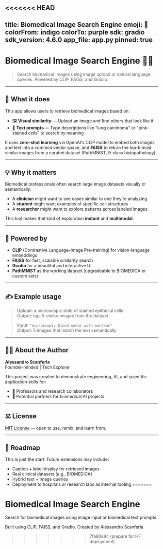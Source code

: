 <<<<<<< HEAD
---
title: Biomedical Image Search Engine
emoji: 🧬
colorFrom: indigo
colorTo: purple
sdk: gradio
sdk_version: 4.6.0
app_file: app.py
pinned: true
---



# Biomedical Image Search Engine 🧠🔬  
> Search biomedical images using image upload or natural language queries. Powered by CLIP, FAISS, and Gradio.

---

## 🚀 What it does

This app allows users to retrieve biomedical images based on:

- 🖼 **Visual similarity** — Upload an image and find others that look like it
- 💬 **Text prompts** — Type descriptions like "lung carcinoma" or "pink-stained cells" to search by meaning

It uses **zero-shot learning** via OpenAI's CLIP model to embed both images and text into a common vector space, and **FAISS** to return the top-k most similar images from a curated dataset (PathMNIST, 9-class histopathology).

---

## 💡 Why it matters

Biomedical professionals often search large image datasets visually or semantically:

- A **clinician** might want to see cases similar to one they’re analyzing  
- A **student** might want examples of specific cell structures  
- A **researcher** might want to explore patterns across labeled images

This tool makes that kind of exploration **instant** and **multimodal**.

---

## 🧠 Powered by

- **CLIP** (Contrastive Language–Image Pre-training) for vision-language embeddings
- **FAISS** for fast, scalable similarity search
- **Gradio** for a beautiful and interactive UI
- **PathMNIST** as the working dataset (upgradeable to BIOMEDICA or custom sets)

---

## ✍️ Example usage

> Upload: a microscopic slide of stained epithelial cells  
> Output: top-5 similar images from the dataset

> Input: `"microscopic blood smear with nucleus"`  
> Output: 5 images that match the text semantically

---

## 👨‍💻 About the Author

**Alessandro Scanferla**  
Founder-minded | Tech Explorer  

This project was created to demonstrate engineering, AI, and scientific application skills for:
- 🧪 Professors and research collaborators  
- 💼 Potential partners for biomedical AI projects

---

## ⚖️ License

[MIT License](LICENSE) — open to use, remix, and learn from.

---

## 🔮 Roadmap

This is just the start. Future extensions may include:
- Caption + label display for retrieved images
- Real clinical datasets (e.g., BIOMEDICA)
- Hybrid text + image queries
- Deployment to hospitals or research labs as internal tooling
=======
# Biomedical Image Search Engine

Search for biomedical images using image input or biomedical text prompts.

Built using CLIP, FAISS, and Gradio. Created by Alessandro Scanferla.
>>>>>>> 7fa90a84 (prepare for HF deployment)
